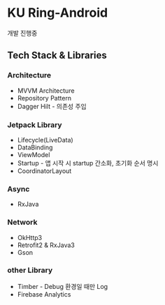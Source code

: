 # KU Ring-Android

개발 진행중


## Tech Stack & Libraries

### Architecture
- MVVM Architecture
- Repository Pattern
- Dagger Hilt - 의존성 주입

### Jetpack Library
- Lifecycle(LiveData)
- DataBinding
- ViewModel
- Startup - 앱 시작 시 startup 간소화, 초기화 순서 명시
- CoordinatorLayout

### Async
- RxJava

### Network
- OkHttp3
- Retrofit2 & RxJava3
- Gson

### other Library
- Timber - Debug 환경일 때만 Log
- Firebase Analytics
